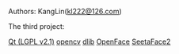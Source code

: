 Authors:
KangLin(kl222@126.com)

The third project:

[Qt (LGPL v2.1)](http://qt.io/)
[opencv](https://github.com/opencv/opencv)
[dlib](https://github.com/davisking/dlib)
[OpenFace](https://github.com/TadasBaltrusaitis/OpenFace)
[SeetaFace2](https://github.com/seetafaceengine/SeetaFace2)

